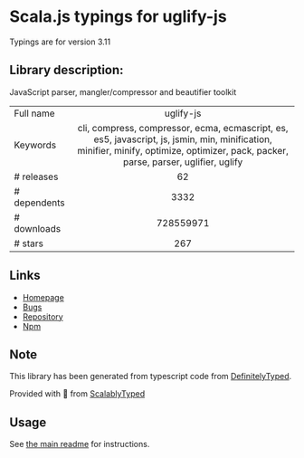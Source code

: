 
# Scala.js typings for uglify-js

Typings are for version 3.11

## Library description:
JavaScript parser, mangler/compressor and beautifier toolkit

|                    |                 |
| ------------------ | :-------------: |
| Full name          | uglify-js |
| Keywords           | cli, compress, compressor, ecma, ecmascript, es, es5, javascript, js, jsmin, min, minification, minifier, minify, optimize, optimizer, pack, packer, parse, parser, uglifier, uglify |
| # releases         | 62 |
| # dependents       | 3332 |
| # downloads        | 728559971 |
| # stars            | 267 |

## Links
- [Homepage](https://github.com/mishoo/UglifyJS#readme)
- [Bugs](https://github.com/mishoo/UglifyJS/issues)
- [Repository](https://github.com/mishoo/UglifyJS)
- [Npm](https://www.npmjs.com/package/uglify-js)
    


## Note
This library has been generated from typescript code from [DefinitelyTyped](https://definitelytyped.org).

Provided with :purple_heart: from [ScalablyTyped](https://github.com/oyvindberg/ScalablyTyped)

## Usage
See [the main readme](../../readme.md) for instructions.


